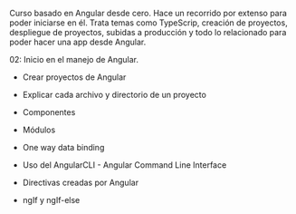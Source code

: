 Curso basado en Angular desde cero. Hace un recorrido por extenso para poder iniciarse en él. Trata temas como TypeScrip, creación de proyectos, despliegue de proyectos, subidas a producción y todo lo relacionado para poder hacer una app desde Angular.

02: Inicio en el manejo de Angular.

  - Crear proyectos de Angular

  - Explicar cada archivo y directorio de un proyecto

  - Componentes
  
  - Módulos
  
  - One way data binding
  
  - Uso del AngularCLI - Angular Command Line Interface
  
  - Directivas creadas por Angular
  
  - ngIf y ngIf-else
